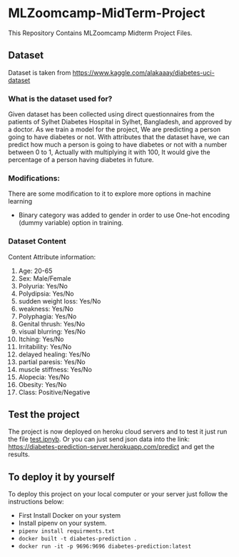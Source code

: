 # MLZoomcamp-MidTerm-Project
This Repository Contains MLZoomcamp Midterm Project Files.

## Dataset
Dataset is taken from https://www.kaggle.com/alakaaay/diabetes-uci-dataset <br>
### What is the dataset used for?
Given dataset has been collected using direct questionnaires from the patients of Sylhet Diabetes
Hospital in Sylhet, Bangladesh, and approved by a doctor. As we train a model for the project, We are predicting a person going to have diabetes or not. With attributes that the dataset have, we can predict how much a person is going to have diabetes or not with a number between 0 to 1, Actually with multiplying it with 100, It would give the percentage of a person having diabetes in future. 

### Modifications:

There are some modification to it to explore more options in machine learning <br> 
- Binary category was added to gender in order to use One-hot encoding (dummy variable) option in training.

### Dataset Content 
Content
Attribute information:
1) Age: 20-65
2) Sex: Male/Female
3) Polyuria: Yes/No
4) Polydipsia: Yes/No
5) sudden weight loss: Yes/No
6) weakness: Yes/No
7) Polyphagia: Yes/No
8) Genital thrush: Yes/No
9) visual blurring: Yes/No
10) Itching: Yes/No
11) Irritability: Yes/No
12) delayed healing: Yes/No
13) partial paresis: Yes/No
14) muscle stiffness: Yes/No
15) Alopecia: Yes/No
16) Obesity: Yes/No
17) Class: Positive/Negative

## Test the project
The project is now deployed on heroku cloud servers and to test it just run the file [test.ipnyb](https://github.com/amindadgar/MLZoomcamp-MidTerm-Project/blob/main/test_file.ipynb). Or you can just send json data into the link: https://diabetes-prediction-server.herokuapp.com/predict and get the results.

## To deploy it by yourself
To deploy this project on your local computer or your server just follow the instructions below:
- First Install Docker on your system
- Install pipenv on your system.
- ```pipenv install requirments.txt```
- ```docker built -t diabetes-prediction .```
- ```docker run -it -p 9696:9696 diabetes-prediction:latest```
